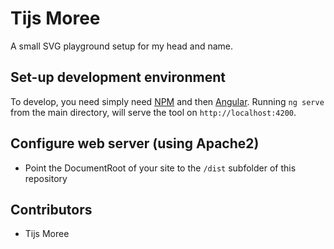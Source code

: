 # Tijs Moree

A small SVG playground setup for my head and name.

## Set-up development environment

To develop, you need simply need [NPM](https://npmjs.com) and then [Angular](https://angular.io/). Running `ng serve` from the main directory, will serve the tool on `http://localhost:4200`.

## Configure web server (using Apache2)

- Point the DocumentRoot of your site to the `/dist` subfolder of this repository

## Contributors

- Tijs Moree
